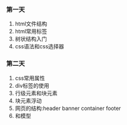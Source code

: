 ### 第一天
1. html文件结构
2. html常用标签
3. 树状结构入门
4. css语法和css选择器

### 第二天
1. css常用属性
2. div标签的使用
3. 行级元素和块元素
4. 块元素浮动
5. 网页的结构:header banner container footer
6. 和模型
